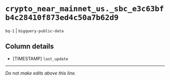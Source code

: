 # `crypto_near_mainnet_us._sbc_e3c63bfb4c28410f873ed4c50a7b62d9`
`bq-1` | `bigquery-public-data`

## Column details
* [TIMESTAMP] `last_update`

-------------------------------------------------------------------------------
*Do not make edits above this line.*
